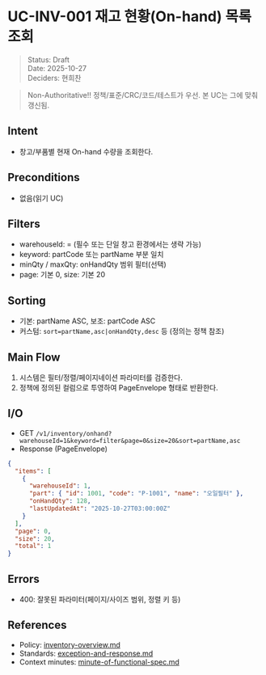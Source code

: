 # UC-INV-001 재고 현황(On-hand) 목록 조회

> Status: Draft  
> Date: 2025-10-27  
> Deciders: 현희찬

> Non-Authoritative!! 정책/표준/CRC/코드/테스트가 우선. 본 UC는 그에 맞춰 갱신됨.

## Intent
- 창고/부품별 현재 On-hand 수량을 조회한다.

## Preconditions
- 없음(읽기 UC)

## Filters
- warehouseId: = (필수 또는 단일 창고 환경에서는 생략 가능)
- keyword: partCode 또는 partName 부분 일치
- minQty / maxQty: onHandQty 범위 필터(선택)
- page: 기본 0, size: 기본 20

## Sorting
- 기본: partName ASC, 보조: partCode ASC
- 커스텀: `sort=partName,asc|onHandQty,desc` 등 (정의는 정책 참조)

## Main Flow
1) 시스템은 필터/정렬/페이지네이션 파라미터를 검증한다.
2) 정책에 정의된 컬럼으로 투영하여 PageEnvelope 형태로 반환한다.

## I/O
- GET `/v1/inventory/onhand?warehouseId=1&keyword=filter&page=0&size=20&sort=partName,asc`
- Response (PageEnvelope)
```json
{
  "items": [
    {
      "warehouseId": 1,
      "part": { "id": 1001, "code": "P-1001", "name": "오일필터" },
      "onHandQty": 128,
      "lastUpdatedAt": "2025-10-27T03:00:00Z"
    }
  ],
  "page": 0,
  "size": 20,
  "total": 1
}
```

## Errors
- 400: 잘못된 파라미터(페이지/사이즈 범위, 정렬 키 등)

## References
- Policy: [inventory-overview.md](../../policy/inventory-overview.md)
- Standards: [exception-and-response.md](../../standards/exception-and-response.md)
- Context minutes: [minute-of-functional-spec.md](../../context/minute-of-functional-spec.md)
